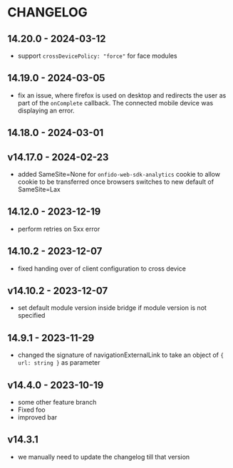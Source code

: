 # CHANGELOG

## 14.20.0 - 2024-03-12

* support `crossDevicePolicy: "force"` for face modules 

## 14.19.0 - 2024-03-05

* fix an issue, where firefox is used on desktop and redirects the user as part of the `onComplete` callback. The connected mobile device was displaying an error.

## 14.18.0 - 2024-03-01

## v14.17.0 - 2024-02-23

* added SameSite=None for `onfido-web-sdk-analytics` cookie to allow cookie to be transferred once browsers switches to new default of SameSite=Lax

## 14.12.0 - 2023-12-19

* perform retries on 5xx error 

## 14.10.2 - 2023-12-07

* fixed handing over of client configuration to cross device

## v14.10.2 - 2023-12-07

* set default module version inside bridge if module version is not specified

## 14.9.1 - 2023-11-29

* changed the signature of navigationExternalLink to take an object of `{ url: string }` as parameter

## v14.4.0 - 2023-10-19

- some other feature branch
- Fixed foo
- improved bar

## v14.3.1

- we manually need to update the changelog till that version
